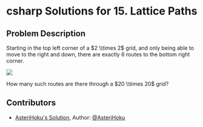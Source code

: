 
# csharp Solutions for 15. Lattice Paths
## Problem Description
Starting in the top left corner of a $2 \\times 2$ grid, and only being able to move to the right and down, there are exactly $6$ routes to the bottom right corner.

![](resources/images/0015.png?1678992052)

How many such routes are there through a $20 \\times 20$ grid?

## Contributors
- [AsteriHoku's Solution](AsteriHoku), Author: [@AsteriHoku](https://github.com/AsteriHoku)
